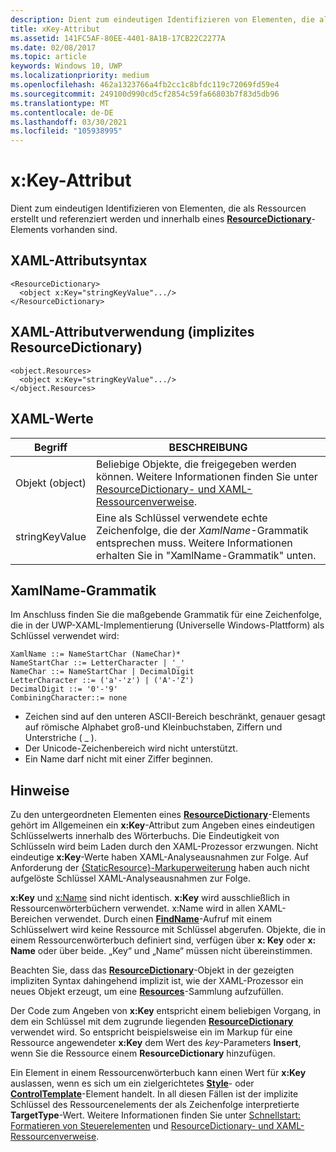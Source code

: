```yaml
---
description: Dient zum eindeutigen Identifizieren von Elementen, die als Ressourcen erstellt und referenziert werden und innerhalb eines ResourceDictionary-Elements vorhanden sind.
title: xKey-Attribut
ms.assetid: 141FC5AF-80EE-4401-8A1B-17CB22C2277A
ms.date: 02/08/2017
ms.topic: article
keywords: Windows 10, UWP
ms.localizationpriority: medium
ms.openlocfilehash: 462a1323766a4fb2cc1c8bfdc119c72069fd59e4
ms.sourcegitcommit: 249100d990cd5cf2854c59fa66803b7f83d5db96
ms.translationtype: MT
ms.contentlocale: de-DE
ms.lasthandoff: 03/30/2021
ms.locfileid: "105938995"
---
```

# <a name="xkey-attribute"></a>x:Key-Attribut


Dient zum eindeutigen Identifizieren von Elementen, die als Ressourcen erstellt und referenziert werden und innerhalb eines [**ResourceDictionary**](/uwp/api/Windows.UI.Xaml.ResourceDictionary)-Elements vorhanden sind.

## <a name="xaml-attribute-usage"></a>XAML-Attributsyntax

``` syntax
<ResourceDictionary>
  <object x:Key="stringKeyValue".../>
</ResourceDictionary>
```

## <a name="xaml-attribute-usage-implicit-resourcedictionary"></a>XAML-Attributverwendung (implizites **ResourceDictionary**)

``` syntax
<object.Resources>
  <object x:Key="stringKeyValue".../>
</object.Resources>
```

## <a name="xaml-values"></a>XAML-Werte

| Begriff | BESCHREIBUNG |
|------|-------------|
| Objekt (object) | Beliebige Objekte, die freigegeben werden können. Weitere Informationen finden Sie unter [ResourceDictionary- und XAML-Ressourcenverweise](../design/controls-and-patterns/resourcedictionary-and-xaml-resource-references.md). |
| stringKeyValue | Eine als Schlüssel verwendete echte Zeichenfolge, die der _XamlName_-Grammatik entsprechen muss. Weitere Informationen erhalten Sie in "XamlName-Grammatik" unten. |

##  <a name="xamlname-grammar"></a>XamlName-Grammatik

Im Anschluss finden Sie die maßgebende Grammatik für eine Zeichenfolge, die in der UWP-XAML-Implementierung (Universelle Windows-Plattform) als Schlüssel verwendet wird:

``` syntax
XamlName ::= NameStartChar (NameChar)*
NameStartChar ::= LetterCharacter | '_'
NameChar ::= NameStartChar | DecimalDigit
LetterCharacter ::= ('a'-'z') | ('A'-'Z')
DecimalDigit ::= '0'-'9'
CombiningCharacter::= none
```

-   Zeichen sind auf den unteren ASCII-Bereich beschränkt, genauer gesagt auf römische Alphabet groß-und Kleinbuchstaben, Ziffern und Unterstriche ( \_ ).
-   Der Unicode-Zeichenbereich wird nicht unterstützt.
-   Ein Name darf nicht mit einer Ziffer beginnen.

## <a name="remarks"></a>Hinweise

Zu den untergeordneten Elementen eines [**ResourceDictionary**](/uwp/api/Windows.UI.Xaml.ResourceDictionary)-Elements gehört im Allgemeinen ein **x:Key**-Attribut zum Angeben eines eindeutigen Schlüsselwerts innerhalb des Wörterbuchs. Die Eindeutigkeit von Schlüsseln wird beim Laden durch den XAML-Prozessor erzwungen. Nicht eindeutige **x:Key**-Werte haben XAML-Analyseausnahmen zur Folge. Auf Anforderung der [{StaticResource}-Markuperweiterung](staticresource-markup-extension.md) haben auch nicht aufgelöste Schlüssel XAML-Analyseausnahmen zur Folge.

**x:Key** und [x:Name](x-name-attribute.md) sind nicht identisch. **x:Key** wird ausschließlich in Ressourcenwörterbüchern verwendet. x:Name wird in allen XAML-Bereichen verwendet. Durch einen [**FindName**](/uwp/api/windows.ui.xaml.frameworkelement.findname)-Aufruf mit einem Schlüsselwert wird keine Ressource mit Schlüssel abgerufen. Objekte, die in einem Ressourcenwörterbuch definiert sind, verfügen über **x: Key** oder **x: Name** oder über beide. „Key“ und „Name“ müssen nicht übereinstimmen.

Beachten Sie, dass das [**ResourceDictionary**](/uwp/api/Windows.UI.Xaml.ResourceDictionary)-Objekt in der gezeigten impliziten Syntax dahingehend implizit ist, wie der XAML-Prozessor ein neues Objekt erzeugt, um eine [**Resources**](/uwp/api/windows.ui.xaml.frameworkelement.resources)-Sammlung aufzufüllen.

Der Code zum Angeben von **x:Key** entspricht einem beliebigen Vorgang, in dem ein Schlüssel mit dem zugrunde liegenden [**ResourceDictionary**](/uwp/api/Windows.UI.Xaml.ResourceDictionary) verwendet wird. So entspricht beispielsweise ein im Markup für eine Ressource angewendeter **x:Key** dem Wert des *key*-Parameters **Insert**, wenn Sie die Ressource einem **ResourceDictionary** hinzufügen.

Ein Element in einem Ressourcenwörterbuch kann einen Wert für **x:Key** auslassen, wenn es sich um ein zielgerichtetes [**Style**](/uwp/api/Windows.UI.Xaml.Style)- oder [**ControlTemplate**](/uwp/api/Windows.UI.Xaml.Controls.ControlTemplate)-Element handelt. In all diesen Fällen ist der implizite Schlüssel des Ressourcenelements der als Zeichenfolge interpretierte **TargetType**-Wert. Weitere Informationen finden Sie unter [Schnellstart: Formatieren von Steuerelementen](/previous-versions/windows/apps/hh465498(v=win.10)) und [ResourceDictionary- und XAML-Ressourcenverweise](../design/controls-and-patterns/resourcedictionary-and-xaml-resource-references.md).